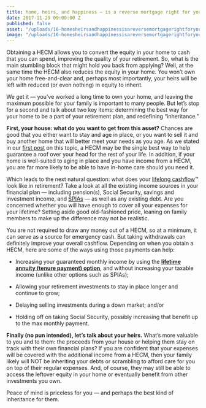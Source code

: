 ```yaml
---
title: home, heirs, and happiness — is a reverse mortgage right for you?
date: 2017-11-29 09:00:00 Z
published: false
asset: "/uploads/16-homesheirsandhappinessisareversemortgagerightforyou-article.jpg.png"
image: "/uploads/16-homesheirsandhappinessisareversemortgagerightforyou-preview.jpg.png"
---
```


Obtaining a HECM allows you to convert the equity in your home to cash that you can spend, improving the quality of your retirement. So, what is the main stumbling block that might hold you back from applying?<!--more--> Well, at the same time the HECM also reduces the equity in your home. You won’t own your home free-and-clear and, perhaps most importantly, your heirs will be left with reduced (or even nothing) in equity to inherit.

We get it — you’ve worked a long time to own your home, and leaving the maximum possible for your family is important to many people. But let’s stop for a second and talk about two key items: determining the best way for your home to be a part of your retirement plan, and redefining “inheritance.”

**First, your house: what do you want to get from this asset?** Chances are good that you either want to stay and age in place, or you want to sell it and buy another home that will better meet your needs as you age. As we stated in our [first post](putting-your-home-to-work-for-you-reverse-mortgages.html) on this topic, a HECM may be the single best way to help guarantee a roof over your head for the rest of your life. In addition, if your home is well-suited to aging in place and you have income from a HECM, you are far more likely to be able to have in-home care should you need it.

Which leads to the next natural question: what does your [lifelong cashflow](finding-balance-lifelong-cashflow.html)™ look like in retirement? Take a look at all the existing income sources in your financial plan — including pension(s), Social Security, savings and investment income, and [SPIAs](simple-stable-yes-thats-a-spia.html) — as well as any existing debt. Are you concerned whether you will have enough to cover all your expenses for your lifetime? Setting aside good old-fashioned pride, leaning on family members to make up the difference may not be realistic.

You are not required to draw any money out of a HECM, so at a minimum, it can serve as a source for emergency cash. But taking withdrawals can definitely improve your overall cashflow. Depending on when you obtain a HECM, here are some of the ways using those payments can help:

* Increasing your guaranteed monthly income by using the [**lifetime annuity (tenure payment) option**](exploring-reverse-mortgages-hecm.html), and without increasing your taxable income (unlike other options such as SPIAs);

* Allowing your retirement investments to stay in place longer and continue to grow;

* Delaying selling investments during a down market; and/or

* Holding off on taking Social Security, possibly increasing that benefit up to the max monthly payment.

**Finally (no pun intended), let’s talk about your heirs.** What’s more valuable to you and to them: the proceeds from your house or helping them stay on track with their own financial plans? If you are confident that your expenses will be covered with the additional income from a HECM, then your family likely will NOT be inheriting your debts or scrambling to afford care for you on top of their regular expenses. And, of course, they may still be able to access the leftover equity in your home or eventually benefit from other investments you own.

Peace of mind is priceless for you — and perhaps the best kind of inheritance for them.